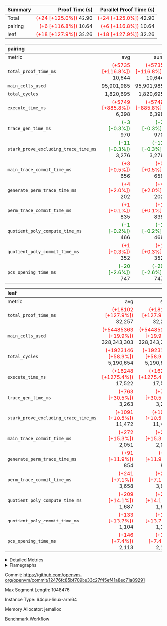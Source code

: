 | Summary | Proof Time (s) | Parallel Proof Time (s) |
|:---|---:|---:|
| Total | <span style='color: red'>(+24 [+125.0%])</span> 42.90 | <span style='color: red'>(+24 [+125.0%])</span> 42.90 |
| pairing | <span style='color: red'>(+6 [+116.8%])</span> 10.64 | <span style='color: red'>(+6 [+116.8%])</span> 10.64 |
| leaf | <span style='color: red'>(+18 [+127.9%])</span> 32.26 | <span style='color: red'>(+18 [+127.9%])</span> 32.26 |


| pairing |||||
|:---|---:|---:|---:|---:|
|metric|avg|sum|max|min|
| `total_proof_time_ms ` | <span style='color: red'>(+5735 [+116.8%])</span> 10,644 | <span style='color: red'>(+5735 [+116.8%])</span> 10,644 | <span style='color: red'>(+5735 [+116.8%])</span> 10,644 | <span style='color: red'>(+5735 [+116.8%])</span> 10,644 |
| `main_cells_used     ` |  95,901,985 |  95,901,985 |  95,901,985 |  95,901,985 |
| `total_cycles        ` |  1,820,695 |  1,820,695 |  1,820,695 |  1,820,695 |
| `execute_time_ms     ` | <span style='color: red'>(+5749 [+885.8%])</span> 6,398 | <span style='color: red'>(+5749 [+885.8%])</span> 6,398 | <span style='color: red'>(+5749 [+885.8%])</span> 6,398 | <span style='color: red'>(+5749 [+885.8%])</span> 6,398 |
| `trace_gen_time_ms   ` | <span style='color: green'>(-3 [-0.3%])</span> 970 | <span style='color: green'>(-3 [-0.3%])</span> 970 | <span style='color: green'>(-3 [-0.3%])</span> 970 | <span style='color: green'>(-3 [-0.3%])</span> 970 |
| `stark_prove_excluding_trace_time_ms` | <span style='color: green'>(-11 [-0.3%])</span> 3,276 | <span style='color: green'>(-11 [-0.3%])</span> 3,276 | <span style='color: green'>(-11 [-0.3%])</span> 3,276 | <span style='color: green'>(-11 [-0.3%])</span> 3,276 |
| `main_trace_commit_time_ms` | <span style='color: red'>(+3 [+0.5%])</span> 656 | <span style='color: red'>(+3 [+0.5%])</span> 656 | <span style='color: red'>(+3 [+0.5%])</span> 656 | <span style='color: red'>(+3 [+0.5%])</span> 656 |
| `generate_perm_trace_time_ms` | <span style='color: red'>(+4 [+2.0%])</span> 202 | <span style='color: red'>(+4 [+2.0%])</span> 202 | <span style='color: red'>(+4 [+2.0%])</span> 202 | <span style='color: red'>(+4 [+2.0%])</span> 202 |
| `perm_trace_commit_time_ms` | <span style='color: red'>(+1 [+0.1%])</span> 835 | <span style='color: red'>(+1 [+0.1%])</span> 835 | <span style='color: red'>(+1 [+0.1%])</span> 835 | <span style='color: red'>(+1 [+0.1%])</span> 835 |
| `quotient_poly_compute_time_ms` | <span style='color: green'>(-1 [-0.2%])</span> 466 | <span style='color: green'>(-1 [-0.2%])</span> 466 | <span style='color: green'>(-1 [-0.2%])</span> 466 | <span style='color: green'>(-1 [-0.2%])</span> 466 |
| `quotient_poly_commit_time_ms` | <span style='color: red'>(+1 [+0.3%])</span> 352 | <span style='color: red'>(+1 [+0.3%])</span> 352 | <span style='color: red'>(+1 [+0.3%])</span> 352 | <span style='color: red'>(+1 [+0.3%])</span> 352 |
| `pcs_opening_time_ms ` | <span style='color: green'>(-20 [-2.6%])</span> 747 | <span style='color: green'>(-20 [-2.6%])</span> 747 | <span style='color: green'>(-20 [-2.6%])</span> 747 | <span style='color: green'>(-20 [-2.6%])</span> 747 |

| leaf |||||
|:---|---:|---:|---:|---:|
|metric|avg|sum|max|min|
| `total_proof_time_ms ` | <span style='color: red'>(+18102 [+127.9%])</span> 32,257 | <span style='color: red'>(+18102 [+127.9%])</span> 32,257 | <span style='color: red'>(+18102 [+127.9%])</span> 32,257 | <span style='color: red'>(+18102 [+127.9%])</span> 32,257 |
| `main_cells_used     ` | <span style='color: red'>(+54485363 [+19.9%])</span> 328,343,303 | <span style='color: red'>(+54485363 [+19.9%])</span> 328,343,303 | <span style='color: red'>(+54485363 [+19.9%])</span> 328,343,303 | <span style='color: red'>(+54485363 [+19.9%])</span> 328,343,303 |
| `total_cycles        ` | <span style='color: red'>(+1923146 [+58.9%])</span> 5,190,654 | <span style='color: red'>(+1923146 [+58.9%])</span> 5,190,654 | <span style='color: red'>(+1923146 [+58.9%])</span> 5,190,654 | <span style='color: red'>(+1923146 [+58.9%])</span> 5,190,654 |
| `execute_time_ms     ` | <span style='color: red'>(+16248 [+1275.4%])</span> 17,522 | <span style='color: red'>(+16248 [+1275.4%])</span> 17,522 | <span style='color: red'>(+16248 [+1275.4%])</span> 17,522 | <span style='color: red'>(+16248 [+1275.4%])</span> 17,522 |
| `trace_gen_time_ms   ` | <span style='color: red'>(+763 [+30.5%])</span> 3,263 | <span style='color: red'>(+763 [+30.5%])</span> 3,263 | <span style='color: red'>(+763 [+30.5%])</span> 3,263 | <span style='color: red'>(+763 [+30.5%])</span> 3,263 |
| `stark_prove_excluding_trace_time_ms` | <span style='color: red'>(+1091 [+10.5%])</span> 11,472 | <span style='color: red'>(+1091 [+10.5%])</span> 11,472 | <span style='color: red'>(+1091 [+10.5%])</span> 11,472 | <span style='color: red'>(+1091 [+10.5%])</span> 11,472 |
| `main_trace_commit_time_ms` | <span style='color: red'>(+272 [+15.3%])</span> 2,051 | <span style='color: red'>(+272 [+15.3%])</span> 2,051 | <span style='color: red'>(+272 [+15.3%])</span> 2,051 | <span style='color: red'>(+272 [+15.3%])</span> 2,051 |
| `generate_perm_trace_time_ms` | <span style='color: red'>(+91 [+11.9%])</span> 854 | <span style='color: red'>(+91 [+11.9%])</span> 854 | <span style='color: red'>(+91 [+11.9%])</span> 854 | <span style='color: red'>(+91 [+11.9%])</span> 854 |
| `perm_trace_commit_time_ms` | <span style='color: red'>(+241 [+7.1%])</span> 3,658 | <span style='color: red'>(+241 [+7.1%])</span> 3,658 | <span style='color: red'>(+241 [+7.1%])</span> 3,658 | <span style='color: red'>(+241 [+7.1%])</span> 3,658 |
| `quotient_poly_compute_time_ms` | <span style='color: red'>(+209 [+14.1%])</span> 1,687 | <span style='color: red'>(+209 [+14.1%])</span> 1,687 | <span style='color: red'>(+209 [+14.1%])</span> 1,687 | <span style='color: red'>(+209 [+14.1%])</span> 1,687 |
| `quotient_poly_commit_time_ms` | <span style='color: red'>(+133 [+13.7%])</span> 1,104 | <span style='color: red'>(+133 [+13.7%])</span> 1,104 | <span style='color: red'>(+133 [+13.7%])</span> 1,104 | <span style='color: red'>(+133 [+13.7%])</span> 1,104 |
| `pcs_opening_time_ms ` | <span style='color: red'>(+146 [+7.4%])</span> 2,113 | <span style='color: red'>(+146 [+7.4%])</span> 2,113 | <span style='color: red'>(+146 [+7.4%])</span> 2,113 | <span style='color: red'>(+146 [+7.4%])</span> 2,113 |



<details>
<summary>Detailed Metrics</summary>

| group | num_segments | keygen_time_ms | commit_exe_time_ms |
| --- | --- | --- | --- |
| pairing | 1 | 1,104 | 10 | 

| group | air_name | quotient_deg | interactions | constraints |
| --- | --- | --- | --- | --- |
| leaf | AccessAdapterAir<2> | 2 | 5 | 12 | 
| leaf | AccessAdapterAir<4> | 2 | 5 | 12 | 
| leaf | AccessAdapterAir<8> | 2 | 5 | 12 | 
| leaf | FriReducedOpeningAir | 2 | 39 | 71 | 
| leaf | JalRangeCheckAir | 2 | 9 | 14 | 
| leaf | NativePoseidon2Air<BabyBearParameters>, 1> | 2 | 136 | 572 | 
| leaf | PhantomAir | 2 | 3 | 5 | 
| leaf | ProgramAir | 1 | 1 | 4 | 
| leaf | VariableRangeCheckerAir | 1 | 1 | 4 | 
| leaf | VmAirWrapper<AluNativeAdapterAir, FieldArithmeticCoreAir> | 2 | 15 | 27 | 
| leaf | VmAirWrapper<BranchNativeAdapterAir, BranchEqualCoreAir<1> | 2 | 11 | 25 | 
| leaf | VmAirWrapper<NativeAdapterAir<2, 0>, PublicValuesCoreAir> | 2 | 11 | 30 | 
| leaf | VmAirWrapper<NativeLoadStoreAdapterAir<1>, NativeLoadStoreCoreAir<1> | 2 | 15 | 20 | 
| leaf | VmAirWrapper<NativeLoadStoreAdapterAir<4>, NativeLoadStoreCoreAir<4> | 2 | 15 | 20 | 
| leaf | VmAirWrapper<NativeVectorizedAdapterAir<4>, FieldExtensionCoreAir> | 2 | 15 | 27 | 
| leaf | VmConnectorAir | 2 | 5 | 11 | 
| leaf | VolatileBoundaryAir | 2 | 7 | 19 | 
| pairing | AccessAdapterAir<16> | 2 | 5 | 12 | 
| pairing | AccessAdapterAir<2> | 2 | 5 | 12 | 
| pairing | AccessAdapterAir<32> | 2 | 5 | 12 | 
| pairing | AccessAdapterAir<4> | 2 | 5 | 12 | 
| pairing | AccessAdapterAir<8> | 2 | 5 | 12 | 
| pairing | BitwiseOperationLookupAir<8> | 2 | 2 | 4 | 
| pairing | KeccakVmAir | 2 | 321 | 4,513 | 
| pairing | MemoryMerkleAir<8> | 2 | 4 | 39 | 
| pairing | PersistentBoundaryAir<8> | 2 | 3 | 7 | 
| pairing | PhantomAir | 2 | 3 | 5 | 
| pairing | Poseidon2PeripheryAir<BabyBearParameters>, 1> | 2 | 1 | 286 | 
| pairing | ProgramAir | 1 | 1 | 4 | 
| pairing | RangeTupleCheckerAir<2> | 1 | 1 | 4 | 
| pairing | Rv32HintStoreAir | 2 | 18 | 28 | 
| pairing | VariableRangeCheckerAir | 1 | 1 | 4 | 
| pairing | VmAirWrapper<Rv32BaseAluAdapterAir, BaseAluCoreAir<4, 8> | 2 | 20 | 37 | 
| pairing | VmAirWrapper<Rv32BaseAluAdapterAir, LessThanCoreAir<4, 8> | 2 | 18 | 40 | 
| pairing | VmAirWrapper<Rv32BaseAluAdapterAir, ShiftCoreAir<4, 8> | 2 | 24 | 91 | 
| pairing | VmAirWrapper<Rv32BranchAdapterAir, BranchEqualCoreAir<4> | 2 | 11 | 20 | 
| pairing | VmAirWrapper<Rv32BranchAdapterAir, BranchLessThanCoreAir<4, 8> | 2 | 13 | 35 | 
| pairing | VmAirWrapper<Rv32CondRdWriteAdapterAir, Rv32JalLuiCoreAir> | 2 | 10 | 18 | 
| pairing | VmAirWrapper<Rv32IsEqualModAdapterAir<2, 1, 32, 32>, ModularIsEqualCoreAir<32, 4, 8> | 2 | 25 | 225 | 
| pairing | VmAirWrapper<Rv32JalrAdapterAir, Rv32JalrCoreAir> | 2 | 16 | 20 | 
| pairing | VmAirWrapper<Rv32LoadStoreAdapterAir, LoadSignExtendCoreAir<4, 8> | 2 | 18 | 33 | 
| pairing | VmAirWrapper<Rv32LoadStoreAdapterAir, LoadStoreCoreAir<4> | 2 | 17 | 40 | 
| pairing | VmAirWrapper<Rv32MultAdapterAir, DivRemCoreAir<4, 8> | 2 | 25 | 84 | 
| pairing | VmAirWrapper<Rv32MultAdapterAir, MulHCoreAir<4, 8> | 2 | 24 | 31 | 
| pairing | VmAirWrapper<Rv32MultAdapterAir, MultiplicationCoreAir<4, 8> | 2 | 19 | 19 | 
| pairing | VmAirWrapper<Rv32RdWriteAdapterAir, Rv32AuipcCoreAir> | 2 | 12 | 14 | 
| pairing | VmAirWrapper<Rv32VecHeapAdapterAir<1, 2, 2, 32, 32>, FieldExpressionCoreAir> | 2 | 415 | 480 | 
| pairing | VmAirWrapper<Rv32VecHeapAdapterAir<2, 1, 1, 32, 32>, FieldExpressionCoreAir> | 2 | 158 | 190 | 
| pairing | VmAirWrapper<Rv32VecHeapAdapterAir<2, 2, 2, 32, 32>, FieldExpressionCoreAir> | 2 | 428 | 457 | 
| pairing | VmConnectorAir | 2 | 5 | 11 | 

| group | air_name | dsl_ir | idx | opcode | cells_used |
| --- | --- | --- | --- | --- | --- |
| leaf | <AluNativeAdapterAir,FieldArithmeticCoreAir> |  | 0 | ADD | 29 | 
| leaf | <AluNativeAdapterAir,FieldArithmeticCoreAir> | AddEFFI | 0 | ADD | 23,896 | 
| leaf | <AluNativeAdapterAir,FieldArithmeticCoreAir> | AddEFI | 0 | ADD | 160,428 | 
| leaf | <AluNativeAdapterAir,FieldArithmeticCoreAir> | AddEI | 0 | ADD | 16,855,380 | 
| leaf | <AluNativeAdapterAir,FieldArithmeticCoreAir> | AddF | 0 | ADD | 974,400 | 
| leaf | <AluNativeAdapterAir,FieldArithmeticCoreAir> | AddFI | 0 | ADD | 3,179,821 | 
| leaf | <AluNativeAdapterAir,FieldArithmeticCoreAir> | AddV | 0 | ADD | 1,919,597 | 
| leaf | <AluNativeAdapterAir,FieldArithmeticCoreAir> | AddVI | 0 | ADD | 11,974,390 | 
| leaf | <AluNativeAdapterAir,FieldArithmeticCoreAir> | Alloc | 0 | ADD | 1,084,310 | 
| leaf | <AluNativeAdapterAir,FieldArithmeticCoreAir> | Alloc | 0 | MUL | 274,137 | 
| leaf | <AluNativeAdapterAir,FieldArithmeticCoreAir> | CastFV | 0 | ADD | 27,869 | 
| leaf | <AluNativeAdapterAir,FieldArithmeticCoreAir> | DivEIN | 0 | ADD | 11,832 | 
| leaf | <AluNativeAdapterAir,FieldArithmeticCoreAir> | DivF | 0 | DIV | 60,900 | 
| leaf | <AluNativeAdapterAir,FieldArithmeticCoreAir> | DivFIN | 0 | DIV | 6,960 | 
| leaf | <AluNativeAdapterAir,FieldArithmeticCoreAir> | ImmE | 0 | ADD | 1,865,164 | 
| leaf | <AluNativeAdapterAir,FieldArithmeticCoreAir> | ImmF | 0 | ADD | 958,566 | 
| leaf | <AluNativeAdapterAir,FieldArithmeticCoreAir> | ImmV | 0 | ADD | 1,988,240 | 
| leaf | <AluNativeAdapterAir,FieldArithmeticCoreAir> | LoadE | 0 | ADD | 1,693,600 | 
| leaf | <AluNativeAdapterAir,FieldArithmeticCoreAir> | LoadE | 0 | MUL | 1,693,600 | 
| leaf | <AluNativeAdapterAir,FieldArithmeticCoreAir> | LoadF | 0 | ADD | 452,081 | 
| leaf | <AluNativeAdapterAir,FieldArithmeticCoreAir> | LoadF | 0 | MUL | 25,752 | 
| leaf | <AluNativeAdapterAir,FieldArithmeticCoreAir> | LoadHeapPtr | 0 | ADD | 29 | 
| leaf | <AluNativeAdapterAir,FieldArithmeticCoreAir> | LoadV | 0 | ADD | 3,194,611 | 
| leaf | <AluNativeAdapterAir,FieldArithmeticCoreAir> | LoadV | 0 | MUL | 545,432 | 
| leaf | <AluNativeAdapterAir,FieldArithmeticCoreAir> | MulEF | 0 | MUL | 893,664 | 
| leaf | <AluNativeAdapterAir,FieldArithmeticCoreAir> | MulEFI | 0 | MUL | 1,335,160 | 
| leaf | <AluNativeAdapterAir,FieldArithmeticCoreAir> | MulEI | 0 | ADD | 1,328,200 | 
| leaf | <AluNativeAdapterAir,FieldArithmeticCoreAir> | MulF | 0 | MUL | 1,116,558 | 
| leaf | <AluNativeAdapterAir,FieldArithmeticCoreAir> | MulFI | 0 | MUL | 864,084 | 
| leaf | <AluNativeAdapterAir,FieldArithmeticCoreAir> | MulV | 0 | MUL | 58,029 | 
| leaf | <AluNativeAdapterAir,FieldArithmeticCoreAir> | MulVI | 0 | MUL | 664,419 | 
| leaf | <AluNativeAdapterAir,FieldArithmeticCoreAir> | NegE | 0 | MUL | 3,712 | 
| leaf | <AluNativeAdapterAir,FieldArithmeticCoreAir> | StoreE | 0 | ADD | 1,209,300 | 
| leaf | <AluNativeAdapterAir,FieldArithmeticCoreAir> | StoreE | 0 | MUL | 1,209,300 | 
| leaf | <AluNativeAdapterAir,FieldArithmeticCoreAir> | StoreF | 0 | ADD | 23,084 | 
| leaf | <AluNativeAdapterAir,FieldArithmeticCoreAir> | StoreF | 0 | MUL | 22,620 | 
| leaf | <AluNativeAdapterAir,FieldArithmeticCoreAir> | StoreHeapPtr | 0 | ADD | 29 | 
| leaf | <AluNativeAdapterAir,FieldArithmeticCoreAir> | StoreV | 0 | ADD | 693,796 | 
| leaf | <AluNativeAdapterAir,FieldArithmeticCoreAir> | StoreV | 0 | MUL | 54,230 | 
| leaf | <AluNativeAdapterAir,FieldArithmeticCoreAir> | SubEF | 0 | ADD | 1,948,104 | 
| leaf | <AluNativeAdapterAir,FieldArithmeticCoreAir> | SubEF | 0 | SUB | 649,368 | 
| leaf | <AluNativeAdapterAir,FieldArithmeticCoreAir> | SubEFI | 0 | ADD | 349,972 | 
| leaf | <AluNativeAdapterAir,FieldArithmeticCoreAir> | SubEI | 0 | ADD | 23,664 | 
| leaf | <AluNativeAdapterAir,FieldArithmeticCoreAir> | SubFI | 0 | SUB | 863,040 | 
| leaf | <AluNativeAdapterAir,FieldArithmeticCoreAir> | SubV | 0 | SUB | 1,157,477 | 
| leaf | <AluNativeAdapterAir,FieldArithmeticCoreAir> | SubVI | 0 | SUB | 315,375 | 
| leaf | <AluNativeAdapterAir,FieldArithmeticCoreAir> | UnsafeCastVF | 0 | ADD | 26,999 | 
| leaf | <AluNativeAdapterAir,FieldArithmeticCoreAir> | ZipFor | 0 | ADD | 14,737,249 | 
| leaf | <BranchNativeAdapterAir,BranchEqualCoreAir<1>> | AssertEqE | 0 | BNE | 168,912 | 
| leaf | <BranchNativeAdapterAir,BranchEqualCoreAir<1>> | AssertEqEI | 0 | BNE | 184 | 
| leaf | <BranchNativeAdapterAir,BranchEqualCoreAir<1>> | AssertEqF | 0 | BNE | 706,744 | 
| leaf | <BranchNativeAdapterAir,BranchEqualCoreAir<1>> | AssertEqV | 0 | BNE | 72,887 | 
| leaf | <BranchNativeAdapterAir,BranchEqualCoreAir<1>> | AssertEqVI | 0 | BNE | 21,413 | 
| leaf | <BranchNativeAdapterAir,BranchEqualCoreAir<1>> | AssertNonZero | 0 | BEQ | 23 | 
| leaf | <BranchNativeAdapterAir,BranchEqualCoreAir<1>> | IfEq | 0 | BNE | 3,263,217 | 
| leaf | <BranchNativeAdapterAir,BranchEqualCoreAir<1>> | IfEqI | 0 | BNE | 2,570,756 | 
| leaf | <BranchNativeAdapterAir,BranchEqualCoreAir<1>> | IfNe | 0 | BEQ | 303,991 | 
| leaf | <BranchNativeAdapterAir,BranchEqualCoreAir<1>> | IfNeI | 0 | BEQ | 4,968 | 
| leaf | <BranchNativeAdapterAir,BranchEqualCoreAir<1>> | ZipFor | 0 | BNE | 9,769,618 | 
| leaf | <NativeAdapterAir<2, 0>,PublicValuesCoreAir> | Publish | 0 | PUBLISH | 972 | 
| leaf | <NativeLoadStoreAdapterAir<1>,NativeLoadStoreCoreAir<1>> | LoadF | 0 | LOADW | 3,940,566 | 
| leaf | <NativeLoadStoreAdapterAir<1>,NativeLoadStoreCoreAir<1>> | LoadV | 0 | LOADW | 7,043,358 | 
| leaf | <NativeLoadStoreAdapterAir<1>,NativeLoadStoreCoreAir<1>> | StoreF | 0 | STOREW | 2,261,763 | 
| leaf | <NativeLoadStoreAdapterAir<1>,NativeLoadStoreCoreAir<1>> | StoreHintWord | 0 | HINT_STOREW | 4,098,402 | 
| leaf | <NativeLoadStoreAdapterAir<1>,NativeLoadStoreCoreAir<1>> | StoreV | 0 | STOREW | 739,620 | 
| leaf | <NativeLoadStoreAdapterAir<4>,NativeLoadStoreCoreAir<4>> | LoadE | 0 | LOADW | 3,298,158 | 
| leaf | <NativeLoadStoreAdapterAir<4>,NativeLoadStoreCoreAir<4>> | StoreE | 0 | STOREW | 1,285,065 | 
| leaf | <NativeVectorizedAdapterAir<4>,FieldExtensionCoreAir> | AddE | 0 | FE4ADD | 4,286,362 | 
| leaf | <NativeVectorizedAdapterAir<4>,FieldExtensionCoreAir> | DivE | 0 | BBE4DIV | 1,135,136 | 
| leaf | <NativeVectorizedAdapterAir<4>,FieldExtensionCoreAir> | DivEIN | 0 | BBE4DIV | 3,876 | 
| leaf | <NativeVectorizedAdapterAir<4>,FieldExtensionCoreAir> | MulE | 0 | BBE4MUL | 10,438,106 | 
| leaf | <NativeVectorizedAdapterAir<4>,FieldExtensionCoreAir> | MulEI | 0 | BBE4MUL | 435,100 | 
| leaf | <NativeVectorizedAdapterAir<4>,FieldExtensionCoreAir> | SubE | 0 | FE4SUB | 1,420,972 | 
| leaf | FriReducedOpeningAir | FriReducedOpening | 0 | FRI_REDUCED_OPENING | 71,323,200 | 
| leaf | JalRangeCheck |  | 0 | JAL | 12 | 
| leaf | JalRangeCheck | Alloc | 0 | RANGE_CHECK | 337,776 | 
| leaf | JalRangeCheck | IfEqI | 0 | JAL | 541,800 | 
| leaf | JalRangeCheck | IfNe | 0 | JAL | 24 | 
| leaf | JalRangeCheck | ZipFor | 0 | JAL | 612,012 | 
| leaf | PhantomAir | CT-CheckTraceHeightConstraints | 0 | PHANTOM | 12 | 
| leaf | PhantomAir | CT-ExtractPublicValuesCommit | 0 | PHANTOM | 12 | 
| leaf | PhantomAir | CT-HintOpenedValues | 0 | PHANTOM | 9,600 | 
| leaf | PhantomAir | CT-HintOpeningProof | 0 | PHANTOM | 9,612 | 
| leaf | PhantomAir | CT-HintOpeningValues | 0 | PHANTOM | 12 | 
| leaf | PhantomAir | CT-InitializePcsConst | 0 | PHANTOM | 12 | 
| leaf | PhantomAir | CT-ReadProofsFromInput | 0 | PHANTOM | 12 | 
| leaf | PhantomAir | CT-VerifyProofs | 0 | PHANTOM | 12 | 
| leaf | PhantomAir | CT-cache-generator-powers | 0 | PHANTOM | 1,200 | 
| leaf | PhantomAir | CT-compute-reduced-opening | 0 | PHANTOM | 9,600 | 
| leaf | PhantomAir | CT-exp-reverse-bits-len | 0 | PHANTOM | 175,200 | 
| leaf | PhantomAir | CT-pre-compute-rounds-context | 0 | PHANTOM | 12 | 
| leaf | PhantomAir | CT-single-reduced-opening-eval | 0 | PHANTOM | 267,600 | 
| leaf | PhantomAir | CT-stage-c-build-rounds | 0 | PHANTOM | 12 | 
| leaf | PhantomAir | CT-stage-d-verifier-verify | 0 | PHANTOM | 12 | 
| leaf | PhantomAir | CT-stage-d-verify-pcs | 0 | PHANTOM | 12 | 
| leaf | PhantomAir | CT-stage-e-verify-constraints | 0 | PHANTOM | 12 | 
| leaf | PhantomAir | CT-verify-batch | 0 | PHANTOM | 9,600 | 
| leaf | PhantomAir | CT-verify-query | 0 | PHANTOM | 1,200 | 
| leaf | PhantomAir | HintBitsF | 0 | PHANTOM | 5,760 | 
| leaf | PhantomAir | HintFelt | 0 | PHANTOM | 31,302 | 
| leaf | PhantomAir | HintInputVec | 0 | PHANTOM | 11,982 | 
| leaf | PhantomAir | HintLoad | 0 | PHANTOM | 12,600 | 
| leaf | VerifyBatchAir | Poseidon2CompressBabyBear | 0 | COMP_POS2 | 10,746 | 
| leaf | VerifyBatchAir | Poseidon2PermuteBabyBear | 0 | PERM_POS2 | 5,191,512 | 
| leaf | VerifyBatchAir | VerifyBatchExt | 0 | VERIFY_BATCH | 4,577,000 | 
| leaf | VerifyBatchAir | VerifyBatchFelt | 0 | VERIFY_BATCH | 73,709,600 | 

| group | air_name | dsl_ir | opcode | segment | cells_used |
| --- | --- | --- | --- | --- | --- |
| pairing | <Rv32BaseAluAdapterAir,BaseAluCoreAir<4, 8>> |  | ADD | 0 | 17,061,264 | 
| pairing | <Rv32BaseAluAdapterAir,BaseAluCoreAir<4, 8>> |  | AND | 0 | 4,351,896 | 
| pairing | <Rv32BaseAluAdapterAir,BaseAluCoreAir<4, 8>> |  | OR | 0 | 720,144 | 
| pairing | <Rv32BaseAluAdapterAir,BaseAluCoreAir<4, 8>> |  | SUB | 0 | 69,228 | 
| pairing | <Rv32BaseAluAdapterAir,LessThanCoreAir<4, 8>> |  | SLTU | 0 | 1,442,519 | 
| pairing | <Rv32BaseAluAdapterAir,ShiftCoreAir<4, 8>> |  | SLL | 0 | 79,977 | 
| pairing | <Rv32BaseAluAdapterAir,ShiftCoreAir<4, 8>> |  | SRL | 0 | 4,134 | 
| pairing | <Rv32BranchAdapterAir,BranchEqualCoreAir<4>> |  | BEQ | 0 | 1,094,886 | 
| pairing | <Rv32BranchAdapterAir,BranchEqualCoreAir<4>> |  | BNE | 0 | 2,066,168 | 
| pairing | <Rv32BranchAdapterAir,BranchLessThanCoreAir<4, 8>> |  | BGEU | 0 | 71,872 | 
| pairing | <Rv32BranchAdapterAir,BranchLessThanCoreAir<4, 8>> |  | BLT | 0 | 6,080 | 
| pairing | <Rv32BranchAdapterAir,BranchLessThanCoreAir<4, 8>> |  | BLTU | 0 | 3,792,800 | 
| pairing | <Rv32CondRdWriteAdapterAir,Rv32JalLuiCoreAir> |  | JAL | 0 | 18,144 | 
| pairing | <Rv32CondRdWriteAdapterAir,Rv32JalLuiCoreAir> |  | LUI | 0 | 43,650 | 
| pairing | <Rv32IsEqualModAdapterAir<2, 1, 32, 32>,ModularIsEqualCoreAir<32, 4, 8>> |  | IS_EQ | 0 | 2,822 | 
| pairing | <Rv32IsEqualModAdapterAir<2, 1, 32, 32>,ModularIsEqualCoreAir<32, 4, 8>> |  | SETUP_ISEQ | 0 | 332 | 
| pairing | <Rv32JalrAdapterAir,Rv32JalrCoreAir> |  | JALR | 0 | 1,171,660 | 
| pairing | <Rv32LoadStoreAdapterAir,LoadStoreCoreAir<4>> |  | LOADBU | 0 | 62,402 | 
| pairing | <Rv32LoadStoreAdapterAir,LoadStoreCoreAir<4>> |  | LOADW | 0 | 17,039,805 | 
| pairing | <Rv32LoadStoreAdapterAir,LoadStoreCoreAir<4>> |  | STOREB | 0 | 115,661 | 
| pairing | <Rv32LoadStoreAdapterAir,LoadStoreCoreAir<4>> |  | STOREW | 0 | 17,157,803 | 
| pairing | <Rv32MultAdapterAir,MulHCoreAir<4, 8>> |  | MULHU | 0 | 6,318 | 
| pairing | <Rv32MultAdapterAir,MultiplicationCoreAir<4, 8>> |  | MUL | 0 | 13,175 | 
| pairing | <Rv32RdWriteAdapterAir,Rv32AuipcCoreAir> |  | AUIPC | 0 | 418,460 | 
| pairing | <Rv32VecHeapAdapterAir<1, 2, 2, 32, 32>,FieldExpressionCoreAir> |  | EcDouble | 0 | 547 | 
| pairing | <Rv32VecHeapAdapterAir<2, 1, 1, 32, 32>,FieldExpressionCoreAir> |  | ModularAddSub | 0 | 7,562 | 
| pairing | <Rv32VecHeapAdapterAir<2, 1, 1, 32, 32>,FieldExpressionCoreAir> |  | ModularMulDiv | 0 | 189,360 | 
| pairing | <Rv32VecHeapAdapterAir<2, 2, 2, 32, 32>,FieldExpressionCoreAir> |  | EcAddNe | 0 | 625 | 
| pairing | <Rv32VecHeapAdapterAir<2, 2, 2, 32, 32>,FieldExpressionCoreAir> |  | Fp2AddSub | 0 | 2,387,061 | 
| pairing | <Rv32VecHeapAdapterAir<2, 2, 2, 32, 32>,FieldExpressionCoreAir> |  | Fp2MulDiv | 0 | 4,161,878 | 
| pairing | PhantomAir |  | PHANTOM | 0 | 6 | 
| pairing | Rv32HintStoreAir |  | HINT_BUFFER | 0 | 6,144 | 

| group | air_name | idx | rows | prep_cols | perm_cols | main_cols | cells |
| --- | --- | --- | --- | --- | --- | --- | --- |
| leaf | AccessAdapterAir<2> | 0 | 2,097,152 |  | 16 | 11 | 56,623,104 | 
| leaf | AccessAdapterAir<4> | 0 | 1,048,576 |  | 16 | 13 | 30,408,704 | 
| leaf | AccessAdapterAir<8> | 0 | 32,768 |  | 16 | 17 | 1,081,344 | 
| leaf | FriReducedOpeningAir | 0 | 4,194,304 |  | 84 | 27 | 465,567,744 | 
| leaf | JalRangeCheckAir | 0 | 131,072 |  | 28 | 12 | 5,242,880 | 
| leaf | NativePoseidon2Air<BabyBearParameters>, 1> | 0 | 262,144 |  | 312 | 398 | 186,122,240 | 
| leaf | PhantomAir | 0 | 131,072 |  | 12 | 6 | 2,359,296 | 
| leaf | ProgramAir | 0 | 1,048,576 |  | 8 | 10 | 18,874,368 | 
| leaf | VariableRangeCheckerAir | 0 | 262,144 | 2 | 8 | 1 | 2,359,296 | 
| leaf | VmAirWrapper<AluNativeAdapterAir, FieldArithmeticCoreAir> | 0 | 4,194,304 |  | 36 | 29 | 272,629,760 | 
| leaf | VmAirWrapper<BranchNativeAdapterAir, BranchEqualCoreAir<1> | 0 | 1,048,576 |  | 28 | 23 | 53,477,376 | 
| leaf | VmAirWrapper<NativeAdapterAir<2, 0>, PublicValuesCoreAir> | 0 | 64 |  | 28 | 27 | 3,520 | 
| leaf | VmAirWrapper<NativeLoadStoreAdapterAir<1>, NativeLoadStoreCoreAir<1> | 0 | 1,048,576 |  | 40 | 21 | 63,963,136 | 
| leaf | VmAirWrapper<NativeLoadStoreAdapterAir<4>, NativeLoadStoreCoreAir<4> | 0 | 262,144 |  | 40 | 27 | 17,563,648 | 
| leaf | VmAirWrapper<NativeVectorizedAdapterAir<4>, FieldExtensionCoreAir> | 0 | 524,288 |  | 36 | 38 | 38,797,312 | 
| leaf | VmConnectorAir | 0 | 2 | 1 | 16 | 5 | 42 | 
| leaf | VolatileBoundaryAir | 0 | 1,048,576 |  | 20 | 12 | 33,554,432 | 

| group | air_name | segment | rows | prep_cols | perm_cols | main_cols | cells |
| --- | --- | --- | --- | --- | --- | --- | --- |
| pairing | AccessAdapterAir<16> | 0 | 262,144 |  | 16 | 25 | 10,747,904 | 
| pairing | AccessAdapterAir<32> | 0 | 131,072 |  | 16 | 41 | 7,471,104 | 
| pairing | AccessAdapterAir<4> | 0 | 64 |  | 16 | 13 | 1,856 | 
| pairing | AccessAdapterAir<8> | 0 | 524,288 |  | 16 | 17 | 17,301,504 | 
| pairing | BitwiseOperationLookupAir<8> | 0 | 65,536 | 3 | 8 | 2 | 655,360 | 
| pairing | KeccakVmAir | 0 | 1 |  | 1,056 | 3,163 | 4,219 | 
| pairing | MemoryMerkleAir<8> | 0 | 32,768 |  | 16 | 32 | 1,572,864 | 
| pairing | PersistentBoundaryAir<8> | 0 | 32,768 |  | 12 | 20 | 1,048,576 | 
| pairing | PhantomAir | 0 | 1 |  | 12 | 6 | 18 | 
| pairing | Poseidon2PeripheryAir<BabyBearParameters>, 1> | 0 | 32,768 |  | 8 | 300 | 10,092,544 | 
| pairing | ProgramAir | 0 | 32,768 |  | 8 | 10 | 589,824 | 
| pairing | RangeTupleCheckerAir<2> | 0 | 524,288 | 2 | 8 | 1 | 4,718,592 | 
| pairing | Rv32HintStoreAir | 0 | 256 |  | 44 | 32 | 19,456 | 
| pairing | VariableRangeCheckerAir | 0 | 262,144 | 2 | 8 | 1 | 2,359,296 | 
| pairing | VmAirWrapper<Rv32BaseAluAdapterAir, BaseAluCoreAir<4, 8> | 0 | 1,048,576 |  | 52 | 36 | 92,274,688 | 
| pairing | VmAirWrapper<Rv32BaseAluAdapterAir, LessThanCoreAir<4, 8> | 0 | 65,536 |  | 40 | 37 | 5,046,272 | 
| pairing | VmAirWrapper<Rv32BaseAluAdapterAir, ShiftCoreAir<4, 8> | 0 | 2,048 |  | 52 | 53 | 215,040 | 
| pairing | VmAirWrapper<Rv32BranchAdapterAir, BranchEqualCoreAir<4> | 0 | 131,072 |  | 28 | 26 | 7,077,888 | 
| pairing | VmAirWrapper<Rv32BranchAdapterAir, BranchLessThanCoreAir<4, 8> | 0 | 131,072 |  | 32 | 32 | 8,388,608 | 
| pairing | VmAirWrapper<Rv32CondRdWriteAdapterAir, Rv32JalLuiCoreAir> | 0 | 4,096 |  | 28 | 18 | 188,416 | 
| pairing | VmAirWrapper<Rv32IsEqualModAdapterAir<2, 1, 32, 32>, ModularIsEqualCoreAir<32, 4, 8> | 0 | 32 |  | 56 | 166 | 7,104 | 
| pairing | VmAirWrapper<Rv32JalrAdapterAir, Rv32JalrCoreAir> | 0 | 65,536 |  | 36 | 28 | 4,194,304 | 
| pairing | VmAirWrapper<Rv32LoadStoreAdapterAir, LoadStoreCoreAir<4> | 0 | 1,048,576 |  | 52 | 41 | 97,517,568 | 
| pairing | VmAirWrapper<Rv32MultAdapterAir, MulHCoreAir<4, 8> | 0 | 256 |  | 72 | 39 | 28,416 | 
| pairing | VmAirWrapper<Rv32MultAdapterAir, MultiplicationCoreAir<4, 8> | 0 | 512 |  | 52 | 31 | 42,496 | 
| pairing | VmAirWrapper<Rv32RdWriteAdapterAir, Rv32AuipcCoreAir> | 0 | 32,768 |  | 28 | 20 | 1,572,864 | 
| pairing | VmAirWrapper<Rv32VecHeapAdapterAir<1, 2, 2, 32, 32>, FieldExpressionCoreAir> | 0 | 1 |  | 836 | 547 | 1,383 | 
| pairing | VmAirWrapper<Rv32VecHeapAdapterAir<2, 1, 1, 32, 32>, FieldExpressionCoreAir> | 0 | 1,024 |  | 320 | 263 | 596,992 | 
| pairing | VmAirWrapper<Rv32VecHeapAdapterAir<2, 2, 2, 32, 32>, FieldExpressionCoreAir> | 0 | 16,384 |  | 860 | 625 | 18,038,784 | 
| pairing | VmConnectorAir | 0 | 2 | 1 | 16 | 5 | 42 | 

| group | chip_name | idx | rows_used |
| --- | --- | --- | --- |
| leaf | <AluNativeAdapterAir,FieldArithmeticCoreAir> | 0 | 2,707,534 | 
| leaf | <BranchNativeAdapterAir,BranchEqualCoreAir<1>> | 0 | 734,031 | 
| leaf | <NativeAdapterAir<2, 0>,PublicValuesCoreAir> | 0 | 36 | 
| leaf | <NativeLoadStoreAdapterAir<1>,NativeLoadStoreCoreAir<1>> | 0 | 861,129 | 
| leaf | <NativeLoadStoreAdapterAir<4>,NativeLoadStoreCoreAir<4>> | 0 | 169,749 | 
| leaf | <NativeVectorizedAdapterAir<4>,FieldExtensionCoreAir> | 0 | 466,304 | 
| leaf | AccessAdapter<2> | 0 | 1,607,272 | 
| leaf | AccessAdapter<4> | 0 | 801,792 | 
| leaf | AccessAdapter<8> | 0 | 26,278 | 
| leaf | Boundary | 0 | 596,297 | 
| leaf | FriReducedOpeningAir | 0 | 2,641,600 | 
| leaf | JalRangeCheck | 0 | 124,302 | 
| leaf | PhantomAir | 0 | 90,898 | 
| leaf | ProgramChip | 0 | 532,663 | 
| leaf | VariableRangeCheckerAir | 0 | 262,144 | 
| leaf | VerifyBatchAir | 0 | 209,771 | 
| leaf | VmConnectorAir | 0 | 2 | 

| group | chip_name | segment | rows_used |
| --- | --- | --- | --- |
| pairing | <Rv32BaseAluAdapterAir,BaseAluCoreAir<4, 8>> | 0 | 616,737 | 
| pairing | <Rv32BaseAluAdapterAir,LessThanCoreAir<4, 8>> | 0 | 38,987 | 
| pairing | <Rv32BaseAluAdapterAir,ShiftCoreAir<4, 8>> | 0 | 1,587 | 
| pairing | <Rv32BranchAdapterAir,BranchEqualCoreAir<4>> | 0 | 121,579 | 
| pairing | <Rv32BranchAdapterAir,BranchLessThanCoreAir<4, 8>> | 0 | 120,961 | 
| pairing | <Rv32CondRdWriteAdapterAir,Rv32JalLuiCoreAir> | 0 | 3,433 | 
| pairing | <Rv32IsEqualModAdapterAir<2, 1, 32, 32>,ModularIsEqualCoreAir<32, 4, 8>> | 0 | 18 | 
| pairing | <Rv32JalrAdapterAir,Rv32JalrCoreAir> | 0 | 41,845 | 
| pairing | <Rv32LoadStoreAdapterAir,LoadStoreCoreAir<4>> | 0 | 838,431 | 
| pairing | <Rv32MultAdapterAir,MulHCoreAir<4, 8>> | 0 | 162 | 
| pairing | <Rv32MultAdapterAir,MultiplicationCoreAir<4, 8>> | 0 | 425 | 
| pairing | <Rv32RdWriteAdapterAir,Rv32AuipcCoreAir> | 0 | 20,924 | 
| pairing | <Rv32VecHeapAdapterAir<1, 2, 2, 32, 32>,FieldExpressionCoreAir> | 0 | 1 | 
| pairing | <Rv32VecHeapAdapterAir<2, 1, 1, 32, 32>,FieldExpressionCoreAir> | 0 | 719 | 
| pairing | <Rv32VecHeapAdapterAir<2, 2, 2, 32, 32>,FieldExpressionCoreAir> | 0 | 8,374 | 
| pairing | AccessAdapter<16> | 0 | 194,478 | 
| pairing | AccessAdapter<32> | 0 | 97,240 | 
| pairing | AccessAdapter<4> | 0 | 34 | 
| pairing | AccessAdapter<8> | 0 | 393,406 | 
| pairing | Arc<BabyBearParameters>, 1> | 0 | 18,754 | 
| pairing | BitwiseOperationLookupAir<8> | 0 | 65,536 | 
| pairing | Boundary | 0 | 21,602 | 
| pairing | Merkle | 0 | 23,194 | 
| pairing | PhantomAir | 0 | 1 | 
| pairing | ProgramChip | 0 | 19,698 | 
| pairing | RangeTupleCheckerAir<2> | 0 | 524,288 | 
| pairing | Rv32HintStoreAir | 0 | 192 | 
| pairing | VariableRangeCheckerAir | 0 | 262,144 | 
| pairing | VmConnectorAir | 0 | 2 | 

| group | dsl_ir | idx | opcode | frequency |
| --- | --- | --- | --- | --- |
| leaf |  | 0 | ADD | 2 | 
| leaf |  | 0 | JAL | 1 | 
| leaf | AddE | 0 | FE4ADD | 112,799 | 
| leaf | AddEFFI | 0 | ADD | 824 | 
| leaf | AddEFI | 0 | ADD | 5,532 | 
| leaf | AddEI | 0 | ADD | 581,220 | 
| leaf | AddF | 0 | ADD | 33,600 | 
| leaf | AddFI | 0 | ADD | 109,649 | 
| leaf | AddV | 0 | ADD | 66,193 | 
| leaf | AddVI | 0 | ADD | 412,910 | 
| leaf | Alloc | 0 | ADD | 37,390 | 
| leaf | Alloc | 0 | MUL | 9,453 | 
| leaf | Alloc | 0 | RANGE_CHECK | 28,148 | 
| leaf | AssertEqE | 0 | BNE | 7,344 | 
| leaf | AssertEqEI | 0 | BNE | 8 | 
| leaf | AssertEqF | 0 | BNE | 30,728 | 
| leaf | AssertEqV | 0 | BNE | 3,169 | 
| leaf | AssertEqVI | 0 | BNE | 931 | 
| leaf | AssertNonZero | 0 | BEQ | 1 | 
| leaf | CT-CheckTraceHeightConstraints | 0 | PHANTOM | 2 | 
| leaf | CT-ExtractPublicValuesCommit | 0 | PHANTOM | 2 | 
| leaf | CT-HintOpenedValues | 0 | PHANTOM | 1,600 | 
| leaf | CT-HintOpeningProof | 0 | PHANTOM | 1,602 | 
| leaf | CT-HintOpeningValues | 0 | PHANTOM | 2 | 
| leaf | CT-InitializePcsConst | 0 | PHANTOM | 2 | 
| leaf | CT-ReadProofsFromInput | 0 | PHANTOM | 2 | 
| leaf | CT-VerifyProofs | 0 | PHANTOM | 2 | 
| leaf | CT-cache-generator-powers | 0 | PHANTOM | 200 | 
| leaf | CT-compute-reduced-opening | 0 | PHANTOM | 1,600 | 
| leaf | CT-exp-reverse-bits-len | 0 | PHANTOM | 29,200 | 
| leaf | CT-pre-compute-rounds-context | 0 | PHANTOM | 2 | 
| leaf | CT-single-reduced-opening-eval | 0 | PHANTOM | 44,600 | 
| leaf | CT-stage-c-build-rounds | 0 | PHANTOM | 2 | 
| leaf | CT-stage-d-verifier-verify | 0 | PHANTOM | 2 | 
| leaf | CT-stage-d-verify-pcs | 0 | PHANTOM | 2 | 
| leaf | CT-stage-e-verify-constraints | 0 | PHANTOM | 2 | 
| leaf | CT-verify-batch | 0 | PHANTOM | 1,600 | 
| leaf | CT-verify-query | 0 | PHANTOM | 200 | 
| leaf | CastFV | 0 | ADD | 961 | 
| leaf | DivE | 0 | BBE4DIV | 29,872 | 
| leaf | DivEIN | 0 | ADD | 408 | 
| leaf | DivEIN | 0 | BBE4DIV | 102 | 
| leaf | DivF | 0 | DIV | 2,100 | 
| leaf | DivFIN | 0 | DIV | 240 | 
| leaf | FriReducedOpening | 0 | FRI_REDUCED_OPENING | 22,300 | 
| leaf | HintBitsF | 0 | PHANTOM | 960 | 
| leaf | HintFelt | 0 | PHANTOM | 5,217 | 
| leaf | HintInputVec | 0 | PHANTOM | 1,997 | 
| leaf | HintLoad | 0 | PHANTOM | 2,100 | 
| leaf | IfEq | 0 | BNE | 141,879 | 
| leaf | IfEqI | 0 | BNE | 111,772 | 
| leaf | IfEqI | 0 | JAL | 45,150 | 
| leaf | IfNe | 0 | BEQ | 13,217 | 
| leaf | IfNe | 0 | JAL | 2 | 
| leaf | IfNeI | 0 | BEQ | 216 | 
| leaf | ImmE | 0 | ADD | 64,316 | 
| leaf | ImmF | 0 | ADD | 33,054 | 
| leaf | ImmV | 0 | ADD | 68,560 | 
| leaf | LoadE | 0 | ADD | 58,400 | 
| leaf | LoadE | 0 | LOADW | 122,154 | 
| leaf | LoadE | 0 | MUL | 58,400 | 
| leaf | LoadF | 0 | ADD | 15,589 | 
| leaf | LoadF | 0 | LOADW | 187,646 | 
| leaf | LoadF | 0 | MUL | 888 | 
| leaf | LoadHeapPtr | 0 | ADD | 1 | 
| leaf | LoadV | 0 | ADD | 110,159 | 
| leaf | LoadV | 0 | LOADW | 335,398 | 
| leaf | LoadV | 0 | MUL | 18,808 | 
| leaf | MulE | 0 | BBE4MUL | 274,687 | 
| leaf | MulEF | 0 | MUL | 30,816 | 
| leaf | MulEFI | 0 | MUL | 46,040 | 
| leaf | MulEI | 0 | ADD | 45,800 | 
| leaf | MulEI | 0 | BBE4MUL | 11,450 | 
| leaf | MulF | 0 | MUL | 38,502 | 
| leaf | MulFI | 0 | MUL | 29,796 | 
| leaf | MulV | 0 | MUL | 2,001 | 
| leaf | MulVI | 0 | MUL | 22,911 | 
| leaf | NegE | 0 | MUL | 128 | 
| leaf | Poseidon2CompressBabyBear | 0 | COMP_POS2 | 27 | 
| leaf | Poseidon2PermuteBabyBear | 0 | PERM_POS2 | 13,044 | 
| leaf | Publish | 0 | PUBLISH | 36 | 
| leaf | StoreE | 0 | ADD | 41,700 | 
| leaf | StoreE | 0 | MUL | 41,700 | 
| leaf | StoreE | 0 | STOREW | 47,595 | 
| leaf | StoreF | 0 | ADD | 796 | 
| leaf | StoreF | 0 | MUL | 780 | 
| leaf | StoreF | 0 | STOREW | 107,703 | 
| leaf | StoreHeapPtr | 0 | ADD | 1 | 
| leaf | StoreHintWord | 0 | HINT_STOREW | 195,162 | 
| leaf | StoreV | 0 | ADD | 23,924 | 
| leaf | StoreV | 0 | MUL | 1,870 | 
| leaf | StoreV | 0 | STOREW | 35,220 | 
| leaf | SubE | 0 | FE4SUB | 37,394 | 
| leaf | SubEF | 0 | ADD | 67,176 | 
| leaf | SubEF | 0 | SUB | 22,392 | 
| leaf | SubEFI | 0 | ADD | 12,068 | 
| leaf | SubEI | 0 | ADD | 816 | 
| leaf | SubFI | 0 | SUB | 29,760 | 
| leaf | SubV | 0 | SUB | 39,913 | 
| leaf | SubVI | 0 | SUB | 10,875 | 
| leaf | UnsafeCastVF | 0 | ADD | 931 | 
| leaf | VerifyBatchExt | 0 | VERIFY_BATCH | 500 | 
| leaf | VerifyBatchFelt | 0 | VERIFY_BATCH | 800 | 
| leaf | ZipFor | 0 | ADD | 508,181 | 
| leaf | ZipFor | 0 | BNE | 424,766 | 
| leaf | ZipFor | 0 | JAL | 51,001 | 

| group | dsl_ir | opcode | segment | frequency |
| --- | --- | --- | --- | --- |
| pairing |  | ADD | 0 | 473,924 | 
| pairing |  | AND | 0 | 120,886 | 
| pairing |  | AUIPC | 0 | 20,924 | 
| pairing |  | BEQ | 0 | 42,111 | 
| pairing |  | BGEU | 0 | 2,246 | 
| pairing |  | BLT | 0 | 190 | 
| pairing |  | BLTU | 0 | 118,525 | 
| pairing |  | BNE | 0 | 79,468 | 
| pairing |  | EcAddNe | 0 | 1 | 
| pairing |  | EcDouble | 0 | 1 | 
| pairing |  | Fp2AddSub | 0 | 6,469 | 
| pairing |  | Fp2MulDiv | 0 | 8,374 | 
| pairing |  | HINT_BUFFER | 0 | 1 | 
| pairing |  | IS_EQ | 0 | 17 | 
| pairing |  | JAL | 0 | 1,008 | 
| pairing |  | JALR | 0 | 41,845 | 
| pairing |  | LOADBU | 0 | 1,522 | 
| pairing |  | LOADW | 0 | 415,605 | 
| pairing |  | LUI | 0 | 2,425 | 
| pairing |  | MUL | 0 | 425 | 
| pairing |  | MULHU | 0 | 162 | 
| pairing |  | ModularAddSub | 0 | 38 | 
| pairing |  | ModularMulDiv | 0 | 720 | 
| pairing |  | OR | 0 | 20,004 | 
| pairing |  | PHANTOM | 0 | 1 | 
| pairing |  | SETUP_ISEQ | 0 | 2 | 
| pairing |  | SLL | 0 | 1,509 | 
| pairing |  | SLTU | 0 | 38,987 | 
| pairing |  | SRL | 0 | 78 | 
| pairing |  | STOREB | 0 | 2,821 | 
| pairing |  | STOREW | 0 | 418,483 | 
| pairing |  | SUB | 0 | 1,923 | 

| group | idx | trace_gen_time_ms | total_proof_time_ms | total_cycles | total_cells | stark_prove_excluding_trace_time_ms | quotient_poly_compute_time_ms | quotient_poly_commit_time_ms | perm_trace_commit_time_ms | pcs_opening_time_ms | main_trace_commit_time_ms | main_cells_used | generate_perm_trace_time_ms | execute_time_ms |
| --- | --- | --- | --- | --- | --- | --- | --- | --- | --- | --- | --- | --- | --- | --- |
| leaf | 0 | 3,263 | 32,257 | 5,190,654 | 1,248,628,202 | 11,472 | 1,687 | 1,104 | 3,658 | 2,113 | 2,051 | 328,343,303 | 854 | 17,522 | 

| group | idx | trace_height_constraint | weighted_sum | threshold |
| --- | --- | --- | --- | --- |
| leaf | 0 | 0 | 24,117,380 | 2,013,265,921 | 
| leaf | 0 | 1 | 144,539,904 | 2,013,265,921 | 
| leaf | 0 | 2 | 12,058,690 | 2,013,265,921 | 
| leaf | 0 | 3 | 144,769,284 | 2,013,265,921 | 
| leaf | 0 | 4 | 524,288 | 2,013,265,921 | 
| leaf | 0 | 5 | 327,320,266 | 2,013,265,921 | 

| group | segment | trace_gen_time_ms | total_proof_time_ms | total_cycles | total_cells | stark_prove_excluding_trace_time_ms | quotient_poly_compute_time_ms | quotient_poly_commit_time_ms | perm_trace_commit_time_ms | pcs_opening_time_ms | main_trace_commit_time_ms | main_cells_used | generate_perm_trace_time_ms | execute_time_ms |
| --- | --- | --- | --- | --- | --- | --- | --- | --- | --- | --- | --- | --- | --- | --- |
| pairing | 0 | 970 | 10,644 | 1,820,695 | 297,675,351 | 3,276 | 466 | 352 | 835 | 747 | 656 | 95,901,985 | 202 | 6,398 | 

| group | segment | trace_height_constraint | weighted_sum | threshold |
| --- | --- | --- | --- | --- |
| pairing | 0 | 0 | 5,112,018 | 2,013,265,921 | 
| pairing | 0 | 1 | 17,620,378 | 2,013,265,921 | 
| pairing | 0 | 2 | 2,556,009 | 2,013,265,921 | 
| pairing | 0 | 3 | 24,468,838 | 2,013,265,921 | 
| pairing | 0 | 4 | 131,072 | 2,013,265,921 | 
| pairing | 0 | 5 | 65,536 | 2,013,265,921 | 
| pairing | 0 | 6 | 6,004,051 | 2,013,265,921 | 
| pairing | 0 | 7 | 4,096 | 2,013,265,921 | 
| pairing | 0 | 8 | 56,945,038 | 2,013,265,921 | 

</details>


<details>
<summary>Flamegraphs</summary>

[![](https://openvm-public-data-sandbox-us-east-1.s3.us-east-1.amazonaws.com/benchmark/github/flamegraphs/12476fc85bf709be33c27f45ef41a8ec71a89291/pairing-12476fc85bf709be33c27f45ef41a8ec71a89291-leaf.dsl_ir.opcode.air_name.cells_used.reverse.svg)](https://openvm-public-data-sandbox-us-east-1.s3.us-east-1.amazonaws.com/benchmark/github/flamegraphs/12476fc85bf709be33c27f45ef41a8ec71a89291/pairing-12476fc85bf709be33c27f45ef41a8ec71a89291-leaf.dsl_ir.opcode.air_name.cells_used.reverse.svg)
[![](https://openvm-public-data-sandbox-us-east-1.s3.us-east-1.amazonaws.com/benchmark/github/flamegraphs/12476fc85bf709be33c27f45ef41a8ec71a89291/pairing-12476fc85bf709be33c27f45ef41a8ec71a89291-leaf.dsl_ir.opcode.air_name.cells_used.svg)](https://openvm-public-data-sandbox-us-east-1.s3.us-east-1.amazonaws.com/benchmark/github/flamegraphs/12476fc85bf709be33c27f45ef41a8ec71a89291/pairing-12476fc85bf709be33c27f45ef41a8ec71a89291-leaf.dsl_ir.opcode.air_name.cells_used.svg)
[![](https://openvm-public-data-sandbox-us-east-1.s3.us-east-1.amazonaws.com/benchmark/github/flamegraphs/12476fc85bf709be33c27f45ef41a8ec71a89291/pairing-12476fc85bf709be33c27f45ef41a8ec71a89291-leaf.dsl_ir.opcode.frequency.reverse.svg)](https://openvm-public-data-sandbox-us-east-1.s3.us-east-1.amazonaws.com/benchmark/github/flamegraphs/12476fc85bf709be33c27f45ef41a8ec71a89291/pairing-12476fc85bf709be33c27f45ef41a8ec71a89291-leaf.dsl_ir.opcode.frequency.reverse.svg)
[![](https://openvm-public-data-sandbox-us-east-1.s3.us-east-1.amazonaws.com/benchmark/github/flamegraphs/12476fc85bf709be33c27f45ef41a8ec71a89291/pairing-12476fc85bf709be33c27f45ef41a8ec71a89291-leaf.dsl_ir.opcode.frequency.svg)](https://openvm-public-data-sandbox-us-east-1.s3.us-east-1.amazonaws.com/benchmark/github/flamegraphs/12476fc85bf709be33c27f45ef41a8ec71a89291/pairing-12476fc85bf709be33c27f45ef41a8ec71a89291-leaf.dsl_ir.opcode.frequency.svg)
[![](https://openvm-public-data-sandbox-us-east-1.s3.us-east-1.amazonaws.com/benchmark/github/flamegraphs/12476fc85bf709be33c27f45ef41a8ec71a89291/pairing-12476fc85bf709be33c27f45ef41a8ec71a89291-pairing.dsl_ir.opcode.air_name.cells_used.reverse.svg)](https://openvm-public-data-sandbox-us-east-1.s3.us-east-1.amazonaws.com/benchmark/github/flamegraphs/12476fc85bf709be33c27f45ef41a8ec71a89291/pairing-12476fc85bf709be33c27f45ef41a8ec71a89291-pairing.dsl_ir.opcode.air_name.cells_used.reverse.svg)
[![](https://openvm-public-data-sandbox-us-east-1.s3.us-east-1.amazonaws.com/benchmark/github/flamegraphs/12476fc85bf709be33c27f45ef41a8ec71a89291/pairing-12476fc85bf709be33c27f45ef41a8ec71a89291-pairing.dsl_ir.opcode.air_name.cells_used.svg)](https://openvm-public-data-sandbox-us-east-1.s3.us-east-1.amazonaws.com/benchmark/github/flamegraphs/12476fc85bf709be33c27f45ef41a8ec71a89291/pairing-12476fc85bf709be33c27f45ef41a8ec71a89291-pairing.dsl_ir.opcode.air_name.cells_used.svg)
[![](https://openvm-public-data-sandbox-us-east-1.s3.us-east-1.amazonaws.com/benchmark/github/flamegraphs/12476fc85bf709be33c27f45ef41a8ec71a89291/pairing-12476fc85bf709be33c27f45ef41a8ec71a89291-pairing.dsl_ir.opcode.frequency.reverse.svg)](https://openvm-public-data-sandbox-us-east-1.s3.us-east-1.amazonaws.com/benchmark/github/flamegraphs/12476fc85bf709be33c27f45ef41a8ec71a89291/pairing-12476fc85bf709be33c27f45ef41a8ec71a89291-pairing.dsl_ir.opcode.frequency.reverse.svg)
[![](https://openvm-public-data-sandbox-us-east-1.s3.us-east-1.amazonaws.com/benchmark/github/flamegraphs/12476fc85bf709be33c27f45ef41a8ec71a89291/pairing-12476fc85bf709be33c27f45ef41a8ec71a89291-pairing.dsl_ir.opcode.frequency.svg)](https://openvm-public-data-sandbox-us-east-1.s3.us-east-1.amazonaws.com/benchmark/github/flamegraphs/12476fc85bf709be33c27f45ef41a8ec71a89291/pairing-12476fc85bf709be33c27f45ef41a8ec71a89291-pairing.dsl_ir.opcode.frequency.svg)

</details>

Commit: https://github.com/openvm-org/openvm/commit/12476fc85bf709be33c27f45ef41a8ec71a89291

Max Segment Length: 1048476

Instance Type: 64cpu-linux-arm64

Memory Allocator: jemalloc

[Benchmark Workflow](https://github.com/openvm-org/openvm/actions/runs/14390428041)
